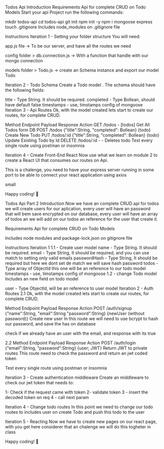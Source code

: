 Todos Api
Introduction
Requirements
Api for complete CRUD on Todo Models
Start your api Project
run the following commands:

mkdir todos-api
cd todos-api
git init
npm init -y
npm i mongoose express
touch .gitignore
Includes node_modules on .gitignore file

Instructions
Iteration 1 - Setting your folder structure
You will need:

app.js file -> To be our server, and have all the routes we need

config folder > db.connection.js -> With a function that handle with our mongo connection

models folder > Todo.js -> create an Schema instance and export our model Todo

Iteration 2 - Todo Schema
Create a Todo model . The schema should have the following fields:

title - Type String. It should be required.
completed - Type Bollean, should have default false
timestamps - use, timstamps config of mongoose
Iteration 3 - Api Routes
Ok, with the model created lets start to create our routes, for complete CRUD.

Method	Endpoint	Payload	Response	Action
GET	/todos	-	[todos]	Get All Todos form DB
POST	/todos	{"title":String, "completed": Bollean}	{todo}	Create New Todo
PUT	/todos/:id	{"title":String, "completed": Bollean}	{todo}	Update Existing Todo by Id
DELETE	/todos/:id	-	-	Deletes todo
Test every single route using postman or insomnia

Iteration 4 - Create Front-End React
Now use what we learn on module 2 to create a React UI that consumes our routes on Api.

This is a chalenge, you need to have your express server running in some port to be able to connect your react application using axios

small

Happy coding! 💙


Todos Api Part 2
Introduction
Now we have an complete CRUD api for todos we will create users for our aplication, every user will have an password that will bem save encrypted on our database, every user will have an array of todos an we will add on our todos an reference for the user that create it.

Requirements
Api for complete CRUD on Todo Models

Includes node modules and package-lock.json on gitignore file

Instructions
Iteration 1
1.1 - Create user model
name - Type String. It should be required.
email - Type String, It should be required, and you can use match to setting only valid emails
passwordHash - Type String, It should be required but here we dont set de match we will save hash password
todos - Type array of ObjectId this one will be an reference to our todo model
timestamps - use, timstamps config of mongoose
1.2 - change Todo model
Includes an new field on todo model

user - Type ObjectId, will be an reference to user model
Iteration 2 - Auth Routes
2.1
Ok, with the model created lets start to create our routes, for complete CRUD.

Method	Endpoint	Payload	Response	Action
POST	/auth/signup	{"name":String, "email":String "password":String}	{newUser (without password)}	Create new user
In this route we will need to use bcrypt to hash our password, and save the has on database

check if we already have an user with the email, and response with its true

2.2
Method	Endpoint	Payload	Response	Action
POST	/auth/login	{"email":String, "password":String}	{user; JWT}	Return JWT to private routes
This route need to check the password and return an jwt coded token

Test every single route using postman or insomnia

Iteration 3 - Create authentication middleware
Create an middleware to check our jwt token that needs to:

1- Check if the request came with token 2- validate token 3 - insert the decoded token on req 4 - call next param

Iteration 4 - Change todo routes
In this point we need to change our todo routes to includes user on create Todo and push this todo to the user

Iteration 5 - Reacting
Now we have to create new pages on our react page, with you get here considerer that an chalenge we will do this togheter in class

Happy coding! 💙
